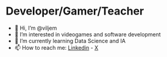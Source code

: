 <h1>Developer/Gamer/Teacher</h1>

- 👋 Hi, I’m @viljem
- 👀 I’m interested in videogames and software development
- 🌱 I’m currently learning Data Science and IA
- 📫 How to reach me:
<a href="https://www.linkedin.com/in/guillermoqui%C3%B1ones/">Linkedin</a> - 
<a href="https://twitter.com/viljemx">X</a>

<!---
viljem/viljem is a ✨ special ✨ repository because its `README.md` (this file) appears on your GitHub profile.
You can click the Preview link to take a look at your changes.
--->
